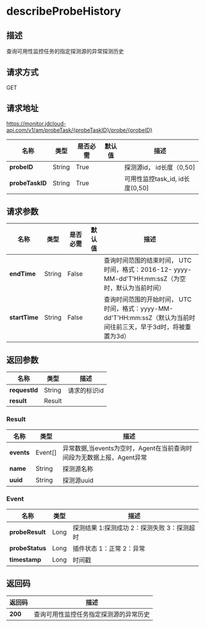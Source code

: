 # describeProbeHistory


## 描述
查询可用性监控任务的指定探测源的异常探测历史

## 请求方式
GET

## 请求地址
https://monitor.jdcloud-api.com/v1/am/probeTask/{probeTaskID}/probe/{probeID}

|名称|类型|是否必需|默认值|描述|
|---|---|---|---|---|
|**probeID**|String|True| |探测源id，  id长度（0,50]|
|**probeTaskID**|String|True| |可用性监控task_id, id长度(0,50]|

## 请求参数
|名称|类型|是否必需|默认值|描述|
|---|---|---|---|---|
|**endTime**|String|False| |查询时间范围的结束时间， UTC时间，格式：2016-12- yyyy-MM-dd'T'HH:mm:ssZ（为空时，默认为当前时间）|
|**startTime**|String|False| |查询时间范围的开始时间， UTC时间，格式：yyyy-MM-dd'T'HH:mm:ssZ（默认为当前时间往前三天，早于3d时，将被重置为3d）|


## 返回参数
|名称|类型|描述|
|---|---|---|
|**requestId**|String|请求的标识id|
|**result**|Result| |

### Result
|名称|类型|描述|
|---|---|---|
|**events**|Event[]|异常数据,当events为空时，Agent在当前查询时间段为无数据上报，Agent异常|
|**name**|String|探测源名称|
|**uuid**|String|探测源uuid|
### Event
|名称|类型|描述|
|---|---|---|
|**probeResult**|Long|探测结果 1:探测成功  2：探测失败  3：探测超时|
|**probeStatus**|Long|插件状态 1：正常  2：异常|
|**timestamp**|Long|时间戳|

## 返回码
|返回码|描述|
|---|---|
|**200**|查询可用性监控任务指定探测源的异常历史|
